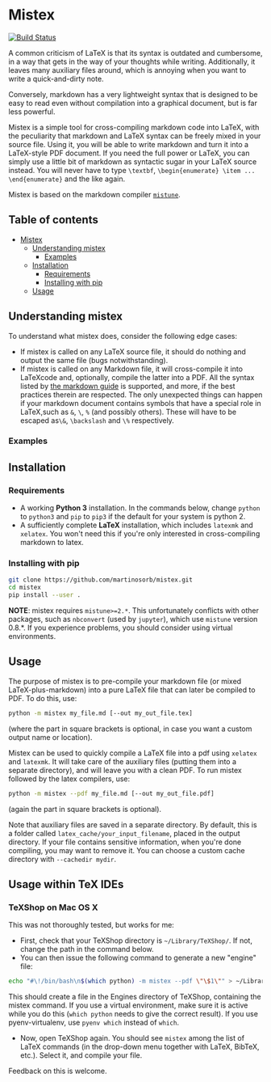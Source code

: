 # Mistex

[![Build Status](https://travis-ci.com/martinosorb/mistex.svg?branch=master)](https://travis-ci.com/martinosorb/mistex)

A common criticism of LaTeX is that its syntax is outdated and cumbersome, in a way that gets in the way of your thoughts while writing. Additionally, it leaves many auxiliary files around, which is annoying when you want to write a quick-and-dirty note.

Conversely, markdown has a very lightweight syntax that is designed to be easy to read even without compilation into a graphical document, but is far less powerful.

Mistex is a simple tool for cross-compiling markdown code into LaTeX, with the peculiarity that markdown and LaTeX syntax can be freely mixed in your source file. Using it, you will be able to write markdown and turn it into a LaTeX-style PDF document. If you need the full power or LaTeX, you can simply use a little bit of markdown as syntactic sugar in your LaTeX source instead. You will never have to type `\textbf`, `\begin{enumerate} \item ... \end{enumerate}` and the like again.

Mistex is based on the markdown compiler [`mistune`](https://github.com/lepture/mistune/).

## Table of contents

- [Mistex](#mistex)
  * [Understanding mistex](#understanding-mistex)
    + [Examples](#examples)
  * [Installation](#installation)
    + [Requirements](#requirements)
    + [Installing with pip](#installing-with-pip)
  * [Usage](#usage)

## Understanding mistex

To understand what mistex does, consider the following edge cases:
- If mistex is called on any LaTeX source file, it should do nothing and output the same file (bugs notwithstanding).
- If mistex is called on any Markdown file, it will cross-compile it into LaTeXcode and, optionally, compile the latter into a PDF. All the syntax listed by [the markdown guide](https://www.markdownguide.org/basic-syntax) is supported, and more, if the best practices therein are respected. The only unexpected things can happen if your markdown document contains symbols that have a special role in LaTeX,such as `&`, `\`, `%` (and possibly others). These will have to be escaped as`\&`, `\backslash` and `\%` respectively.

### Examples

## Installation

### Requirements
- A working **Python 3** installation. In the commands below, change `python` to `python3` and `pip` to `pip3` if the default for your system is python 2.
- A sufficiently complete **LaTeX** installation, which includes `latexmk` and `xelatex`. You won't need this if you're only interested in cross-compiling markdown to latex.

### Installing with pip
```bash
git clone https://github.com/martinosorb/mistex.git
cd mistex
pip install --user .
```

**NOTE**: mistex requires `mistune>=2.*`. This unfortunately conflicts with other packages, such as `nbconvert` (used by `jupyter`), which use `mistune` version 0.8.*. If you experience problems, you should consider using virtual environments.

## Usage

The purpose of mistex is to pre-compile your markdown file (or mixed LaTeX-plus-markdown) into a pure LaTeX file that can later be compiled to PDF. To do this, use:
```bash
python -m mistex my_file.md [--out my_out_file.tex]
```
(where the part in square brackets is optional, in case you want a custom output name or location).

Mistex can be used to quickly compile a LaTeX file into a pdf using `xelatex` and `latexmk`.
It will take care of the auxiliary files (putting them into a separate directory), and will leave you with a clean PDF.
To run mistex followed by the latex compilers, use:
```bash
python -m mistex --pdf my_file.md [--out my_out_file.pdf]
```
(again the part in square brackets is optional).

Note that auxiliary files are saved in a separate directory. By default, this
is a folder called `latex_cache/your_input_filename`, placed in the output directory.
If your file contains sensitive information, when you're done compiling, you may want to remove it. You can choose a custom cache directory with `--cachedir mydir`.

## Usage within TeX IDEs

### TeXShop on Mac OS X

This was not thoroughly tested, but works for me:
- First, check that your TeXShop directory is `~/Library/TeXShop/`. If not, change the path in the command below.
- You can then issue the following command to generate a new "engine" file:
```bash
echo "#\!/bin/bash\n$(which python) -m mistex --pdf \"\$1\"" > ~/Library/TeXShop/Engines/mistex.engine
```
This should create a file in the Engines directory of TeXShop, containing the mistex command.
If you use a virtual environment, make sure it is active while you do this (`which python` needs to give the correct result). If you use pyenv-virtualenv, use `pyenv which` instead of `which`.
- Now, open TeXShop again. You should see `mistex` among the list of LaTeX commands (in the drop-down menu together with LaTeX, BibTeX, etc.). Select it, and compile your file.

Feedback on this is welcome.

